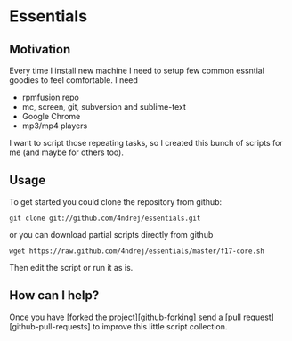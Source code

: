 Essentials 
==========

Motivation
----------

Every time I install new machine I need to setup few common essntial goodies to feel comfortable. I need
* rpmfusion repo
* mc, screen, git, subversion and sublime-text
* Google Chrome
* mp3/mp4 players

I want to script those repeating tasks, so I created this bunch of scripts for me (and maybe for others too).


Usage
------

To get started you could clone the repository from github:

    git clone git://github.com/4ndrej/essentials.git

or you can download partial scripts directly from github

    wget https://raw.github.com/4ndrej/essentials/master/f17-core.sh

Then edit the script or run it as is.


How can I help?
---------------

Once you have [forked the project][github-forking] send a [pull request][github-pull-requests] to improve this little script collection.
